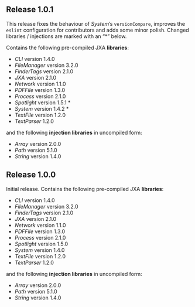 ## Release 1.0.1

This release fixes the behaviour of _System_’s `versionCompare`, improves the `eslint` configuration for contributors and adds some minor polish. Changed libraries / injections are marked with an “\*” below.

Contains the following pre-compiled JXA **libraries**:

- _CLI_ version 1.4.0
- _FileManager_ version 3.2.0
- _FinderTags_ version 2.1.0
- _JXA_ version 2.1.0
- _Network_ version 1.1.0
- _PDFFile_ version 1.3.0
- _Process_ version 2.1.0
- _Spotlight_ version 1.5.1 \*
- _System_ version 1.4.2 \*
- _TextFile_ version 1.2.0
- _TextParser_ 1.2.0

and the following **injection libraries** in uncompiled form:

- _Array_ version 2.0.0
- _Path_ version 5.1.0
- _String_ version 1.4.0

## Release 1.0.0

Initial release. Contains the following pre-compiled JXA **libraries**:

- _CLI_ version 1.4.0
- _FileManager_ version 3.2.0
- _FinderTags_ version 2.1.0
- _JXA_ version 2.1.0
- _Network_ version 1.1.0
- _PDFFile_ version 1.3.0
- _Process_ version 2.1.0
- _Spotlight_ version 1.5.0
- _System_ version 1.4.0
- _TextFile_ version 1.2.0
- _TextParser_ 1.2.0

and the following **injection libraries** in uncompiled form:

- _Array_ version 2.0.0
- _Path_ version 5.1.0
- _String_ version 1.4.0
